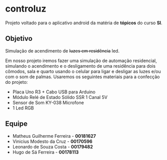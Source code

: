 # controluz
Projeto voltado para o aplicativo android da matéria de **tópicos** do curso **SI**.  
  
## Objetivo

Simulação de acendimento de ~~luzes em residência~~ led.  

Em nosso projeto iremos fazer uma simulação de automação residencial, simulando o
acendimento e o desligamento de uma residência para dois cômodos, sala e quarto usando
o celular para ligar e desligar as luzes e/ou com o som de palmas. Usaremos os seguintes
materiais para a confecção do projeto:   
* Placa Uno R3 + Cabo USB para Arduino
* Módulo Relé de Estado Sólido SSR 1 Canal 5V
* Sensor de Som KY-038 Microfone
* 1 Led RGB
  
## Equipe
+ Matheus Guilherme Ferreira - **00181627**  
+ Vinicius Modesto da Cruz - **00170596**  
+ Leonardo de Souza Costa -  **00179482**
+ Hugo de Sá Ferreira -  **00178113**
